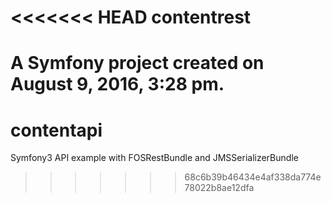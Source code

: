 <<<<<<< HEAD
contentrest
===========

A Symfony project created on August 9, 2016, 3:28 pm.
=======
# contentapi
Symfony3 API example with FOSRestBundle and JMSSerializerBundle
>>>>>>> 68c6b39b46434e4af338da774e78022b8ae12dfa
